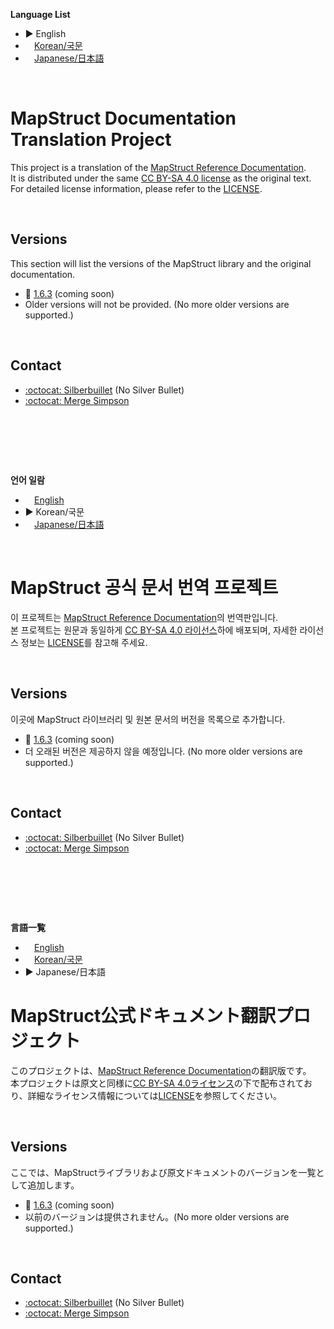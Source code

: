 <a name="english"></a>
**Language List**

- ▶ English
- ⠀ [Korean/국문](#korean)
- ⠀ [Japanese/日本語](#japanese)

<br />

# MapStruct Documentation Translation Project

This project is a translation of the [MapStruct Reference Documentation](https://mapstruct.org/documentation/stable/reference/html).  
It is distributed under the same [CC BY-SA 4.0 license](https://creativecommons.org/licenses/by-sa/4.0/) as the original text. For detailed license information, please refer to the [LICENSE](./LICENSE.md).

<br />

## Versions

This section will list the versions of the MapStruct library and the original documentation.

- 📂 [1.6.3](./1.6.3) (coming soon)
- Older versions will not be provided. (No more older versions are supported.)

<br />

## Contact

- [:octocat: Silberbuillet](https://github.com/silberbullet) (No Silver Bullet)
- [:octocat: Merge Simpson](https://github.com/merge-simpson)

<br />

##

<a name="korean"></a>

<br />
<br />

**언어 일람**

- ⠀ [English](#english)
- ▶ Korean/국문
- ⠀ [Japanese/日本語](#japanese)

<br />

# MapStruct 공식 문서 번역 프로젝트

이 프로젝트는 [MapStruct Reference Documentation](https://mapstruct.org/documentation/stable/reference/html)의 번역판입니다.  
본 프로젝트는 원문과 동일하게 [CC BY-SA 4.0 라이선스](https://creativecommons.org/licenses/by-sa/4.0/)하에 배포되며, 자세한 라이선스 정보는 [LICENSE](./LICENSE.md)를 참고해 주세요.

<br />

## Versions

이곳에 MapStruct 라이브러리 및 원본 문서의 버전을 목록으로 추가합니다.

- 📂 [1.6.3](./1.6.3) (coming soon)
- 더 오래된 버전은 제공하지 않을 예정입니다. (No more older versions are supported.)

<br />

## Contact

- [:octocat: Silberbuillet](https://github.com/silberbullet) (No Silver Bullet)
- [:octocat: Merge Simpson](https://github.com/merge-simpson)

<br />

##

<a name="japanese"></a>

<br />
<br />

**言語一覧**

- ⠀ [English](#english)
- ⠀ [Korean/국문](#korean)
- ▶ Japanese/日本語

# MapStruct公式ドキュメント翻訳プロジェクト

このプロジェクトは、[MapStruct Reference Documentation](https://mapstruct.org/documentation/stable/reference/html)の翻訳版です。  
本プロジェクトは原文と同様に[CC BY-SA 4.0ライセンス](https://creativecommons.org/licenses/by-sa/4.0/)の下で配布されており、詳細なライセンス情報については[LICENSE](./LICENSE.md)を参照してください。

<br />

## Versions

ここでは、MapStructライブラリおよび原文ドキュメントのバージョンを一覧として追加します。

- 📂 [1.6.3](./1.6.3) (coming soon)
- 以前のバージョンは提供されません。(No more older versions are supported.)

<br />

## Contact

- [:octocat: Silberbuillet](https://github.com/silberbullet) (No Silver Bullet)
- [:octocat: Merge Simpson](https://github.com/merge-simpson)
